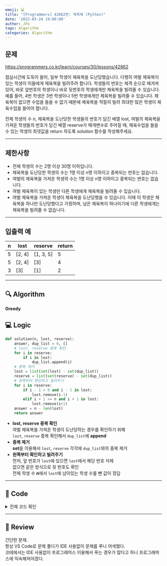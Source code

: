```yaml
---
emoji: 💻
title: "[Programmers] 42862번: 체육복 (Python)"
date: '2022-03-24 19:00:00'
author: JFe
tags: Algorithm
categories: Algorithm
---
```


## 문제
https://programmers.co.kr/learn/courses/30/lessons/42862

점심시간에 도둑이 들어, 일부 학생이 체육복을 도난당했습니다. 다행히 여벌 체육복이 있는 학생이 이들에게 체육복을 빌려주려 합니다. 학생들의 번호는 체격 순으로 매겨져 있어, 바로 앞번호의 학생이나 바로 뒷번호의 학생에게만 체육복을 빌려줄 수 있습니다. 예를 들어, 4번 학생은 3번 학생이나 5번 학생에게만 체육복을 빌려줄 수 있습니다. 체육복이 없으면 수업을 들을 수 없기 때문에 체육복을 적절히 빌려 최대한 많은 학생이 체육수업을 들어야 합니다.

전체 학생의 수 n, 체육복을 도난당한 학생들의 번호가 담긴 배열 lost, 여벌의 체육복을 가져온 학생들의 번호가 담긴 배열 reserve가 매개변수로 주어질 때, 체육수업을 들을 수 있는 학생의 최댓값을 return 하도록 solution 함수를 작성해주세요.

---

## 제한사항  
- 전체 학생의 수는 2명 이상 30명 이하입니다.
- 체육복을 도난당한 학생의 수는 1명 이상 n명 이하이고 중복되는 번호는 없습니다.
- 여벌의 체육복을 가져온 학생의 수는 1명 이상 n명 이하이고 중복되는 번호는 없습니다.
- 여벌 체육복이 있는 학생만 다른 학생에게 체육복을 빌려줄 수 있습니다.
- 여벌 체육복을 가져온 학생이 체육복을 도난당했을 수 있습니다. 이때 이 학생은 체육복을 하나만 도난당했다고 가정하며, 남은 체육복이 하나이기에 다른 학생에게는 체육복을 빌려줄 수 없습니다.


---

## 입출력 예  
|n|lost|reserve|return|
|---|---|---|---|
|5|[2, 4]|[1, 3, 5]|5|
|5|[2, 4]|[3]|4|
|3|[3]|[1]|2|

---

## 🔍 Algorithm
**Greedy**

## 💻 Logic

```Python
def solution(n, lost, reserve):
    answer, dup_list = 0, []
    # lost, reserve 중복 확인
    for i in reserve:
        if i in lost:
            dup_list.append(i)
    # 중복 제거
    lost = list(set(lost) - set(dup_list))
    reserve = list(set(reserve) - set(dup_list))
    # 왼쪽부터 확인하고 빌려주기
    for i in reserve:
        if i - 1 > 0 and i - 1 in lost:
            lost.remove(i-1)
        elif i + 1 <= n and i + 1 in lost:
            lost.remove(i+1)
    answer = n - len(lost)
    return answer
```

- **lost, reserve 중복 확인**  
  여벌 체육복을 가져온 학생이 도난당하는 경우를 확인하기 위해  
  `lost`, `reserve` 중복 확인해서 `dup_list`에 **append**  
- **중복 제거**  
  **set**을 이용해서 `lost`, `reserve` 각각에 `dup_list`와의 중복 제거  
- **왼쪽부터 확인하고 빌려주기**  
  먼저, 앞 번호가 `lost`에 있으면 `lost`에서 해당 번호 삭제  
  없으면 같은 방식으로 뒷 번호도 확인  
  전체 학생 수 **n**에서 `lost`에 남아있는 학생 수를 뺀 값이 정답  

---

## 🧩 Code
<details><summary>전체 코드 확인</summary>

```Python
def solution(n, lost, reserve):
    answer, dup_list = 0, []
    # lost, reserve 중복 확인
    for i in reserve:
        if i in lost:
            dup_list.append(i)
    # 중복 제거
    lost = list(set(lost) - set(dup_list))
    reserve = list(set(reserve) - set(dup_list))
    # 왼쪽부터 확인하고 빌려주기
    for i in reserve:
        if i - 1 > 0 and i - 1 in lost:
            lost.remove(i-1)
        elif i + 1 <= n and i + 1 in lost:
            lost.remove(i+1)
    answer = n - len(lost)
    return answer
```
</details>

---

## 📝 Review

간단한 문제.  
항상 VS Code로 문제 풀다가 IDE 사용없이 문제를 푸니 어색했다.  
코테에서는 IDE 사용없이 프로그래머스 이용해서 푸는 경우가 많다고 하니 프로그래머스에 익숙해져야겠다.  


```toc
```